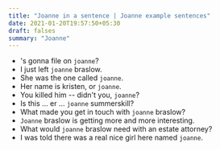 ```yaml
---
title: "Joanne in a sentence | Joanne example sentences"
date: 2021-01-20T19:57:50+05:30
draft: falses
summary: "Joanne"
---
```

- 's gonna file on `joanne`?
- I just left `joanne` braslow.
- She was the one called `joanne`.
- Her name is kristen, or `joanne`.
- You killed him -- didn't you, `joanne`?
- Is this ... er ... `joanne` summerskill?
- What made you get in touch with `joanne` braslow?
- `Joanne` braslow is getting more and more interesting.
- What would `joanne` braslow need with an estate attorney?
- I was told there was a real nice girl here named `joanne`.
                 
